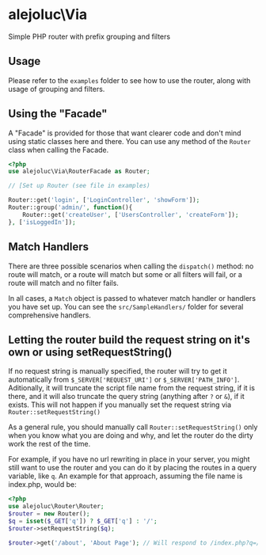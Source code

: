 # alejoluc\Via

Simple PHP router with prefix grouping and filters

## Usage

Please refer to the `examples` folder to see how to use the router, along with usage of grouping and filters.

## Using the "Facade"

A "Facade" is provided for those that want clearer code and don't mind using static classes here and there. You can use any method of the `Router` class when calling the Facade.

```php
<?php
use alejoluc\Via\RouterFacade as Router;

// [Set up Router (see file in examples) 

Router::get('login', ['LoginController', 'showForm']);
Router::group('admin/', function(){
    Router::get('createUser', ['UsersController', 'createForm']);
}, ['isLoggedIn']);
```

## Match Handlers

There are three possible scenarios when calling the `dispatch()` method: no route will match, or a route will match but some or all filters will fail, or a route will match and no filter fails.

In all cases, a `Match` object is passed to whatever match handler or handlers you have set up. You can see the `src/SampleHandlers/` folder for several comprehensive handlers.

## Letting the router build the request string on it's own or using setRequestString()

If no request string is manually specified, the router will try to get it automatically from `$_SERVER['REQUEST_URI']` or `$_SERVER['PATH_INFO']`. Aditionally, it will truncate the script file name from the request string, if it is there, and it will also truncate the query string (anything after `?` or `&`), if it exists. This will not happen if you manually set the request string via `Router::setRequestString()`

As a general rule, you should manually call `Router::setRequestString()` only when you know what you are doing and why, and let the router do the dirty work the rest of the time.

For example, if you have no url rewriting in place in your server, you might still want to use the router and you can do it by placing the routes in a query variable, like `q`. An example for that approach, assuming the file name is index.php, would be:

```php
<?php
use alejoluc\Router\Router;
$router = new Router();
$q = isset($_GET['q']) ? $_GET['q'] : '/';
$router->setRequestString($q);

$router->get('/about', 'About Page'); // Will respond to /index.php?q=/about 
```